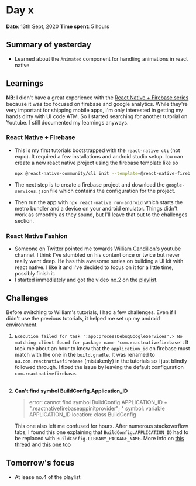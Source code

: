 # Day x

**Date**: 13th Sept, 2020
**Time spent**: 5 hours

## Summary of yesterday

- Learned about the `Animated` component for handling animations in react native

## Learnings

**NB**: I didn't have a great experience with the [React Native + Firebase series](https://www.youtube.com/playlist?list=PLy9JCsy2u97m-xWAxGwHZ2vITtj4qBKDm) because it was too focused on firebase and google analytics. While they're very important for shipping mobile apps, I'm only interested in getting my hands dirty with UI code ATM. So I started searching for another tutorial on Youtube. I still documented my learnings anyways.

### React Native + Firebase

- This is my first tutorials bootstrapped with the `react-native cli` (not expo). It required a few installations and android studio setup. Iou can create a new react native project using the firebase template like so

  ```bash
  npx @react-native-community/cli init --template=@react-native-firebase/template reactnativefirebase
  ```

- The next step is to create a firebase project and download the `google-services.json` file which contains the configuration for the project.
- Then run the app with `npx react-native run-android` which starts the metro bundler and a device on your android emulator. Things didn't work as smoothly as they sound, but I'll leave that out to the challenges section.

### React Native Fashion

- Someone on Twitter pointed me towards [William Candillon's](https://www.youtube.com/c/wcandillon) youtube channel. I think I've stumbled on his content once or twice but never really went deep. He has this awesome series on building a UI kit with react native. I like it and I've decided to focus on it for a little time, possibly finish it.
- I started immediately and got the video no.2 on the [playlist](https://www.youtube.com/playlist?list=PLkOyNuxGl9jyhndcnbFcgNM81fZak7Rbw).

## Challenges

Before switching to William's tutorials, I had a few challenges. Even if I didn't use the previous tutorials, it helped me set up my android environment.

1.  `Execution failed for task ':app:processDebugGoogleServices'.> No matching client found for package name 'com.reactnativefirebase'`: It took me about an hour to know that the `application_id` on firebase must match with the one in the `build.gradle`. It was renamed to `au.com.reactnativefirebase` (mistakenly) in the tutorials so I just blindly followed through. I fixed the issue by leaving the default configuration `com.reactnativefirebase`. <br><br>

2.  **Can't find symbol BuildConfig.Application_ID** <br>

    > error: cannot find symbol
    > BuildConfig.APPLICATION_ID + ".reactnativefirebaseappinitprovider";
    > ^
    > symbol: variable APPLICATION_ID
    > location: class BuildConfig

    This one also left me confused for hours. After numerous stackoverflow tabs, I found this one explaining that `BuildConfig.APPLICATION_ID` had to be replaced with `BuildConfig.LIBRARY_PACKAGE_NAME`. More info on [this thread](https://github.com/invertase/react-native-firebase/issues/3254) and [this one too](https://github.com/invertase/react-native-firebase/pull/3710#issue-424727420)

## Tomorrow's focus

- At lease no.4 of the playlist
